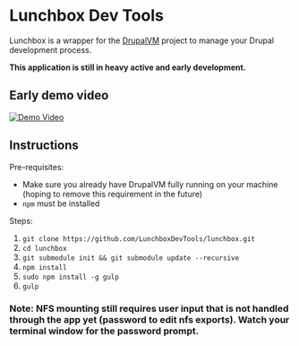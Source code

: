 # Lunchbox Dev Tools

Lunchbox is a wrapper for the [DrupalVM](http://drupalvm.com) project to manage your Drupal development process.

__This application is still in heavy active and early development.__


## Early demo video
[![Demo Video](http://img.youtube.com/vi/PuSqHk5zGHQ/0.jpg)](https://www.youtube.com/watch?v=PuSqHk5zGHQ)


## Instructions

Pre-requisites:

* Make sure you already have DrupalVM fully running on your machine (hoping to remove this requirement in the future)
* `npm` must be installed


Steps:

1. `git clone https://github.com/LunchboxDevTools/lunchbox.git`
2. `cd lunchbox`
3. `git submodule init && git submodule update --recursive`
4. `npm install`
5. `sudo npm install -g gulp `
6. `gulp`


### Note: NFS mounting still requires user input that is not handled through the app yet (password to edit nfs exports). Watch your terminal window for the password prompt.
